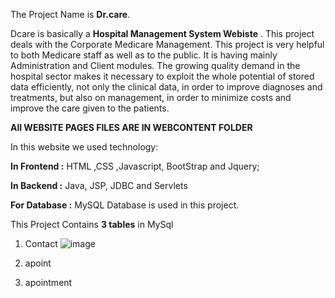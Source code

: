 The Project Name is **Dr.care**.

Dcare is basically a **Hospital Management System Webiste** .
This project deals with the Corporate Medicare Management. This project is very helpful to both Medicare staff as well as to the public. It is having mainly Administration and Client modules. The growing quality demand in the hospital sector makes it necessary to exploit the whole potential of 
stored data efficiently, not only the clinical data, in order to improve diagnoses and treatments, but also on management, in order to minimize costs and improve the care given to the patients. 

**All WEBSITE PAGES FILES ARE IN WEBCONTENT FOLDER**

In this website we used technology:

**In Frontend :** 
     HTML ,CSS ,Javascript, BootStrap and Jquery;


**In Backend :**
     Java, JSP, JDBC and Servlets


**For Database :**
     MySQL Database is used  in this project.


This Project Contains **3 tables** in MySql 

1. Contact
     ![image](https://github.com/understandingRaj/Dcare/assets/146615871/e072ba3f-8886-4af2-bf69-14ade019fe1d)

2. apoint

3. apointment
  

